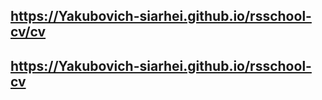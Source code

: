 ## <https://Yakubovich-siarhei.github.io/rsschool-cv/cv>

## <https://Yakubovich-siarhei.github.io/rsschool-cv>
